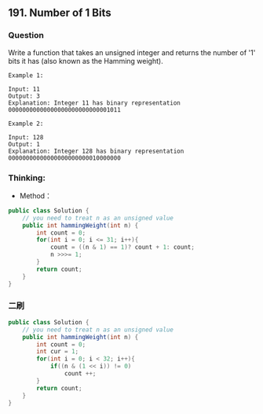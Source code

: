 ## 191. Number of 1 Bits

### Question
Write a function that takes an unsigned integer and returns the number of '1' bits it has (also known as the Hamming weight).

```
Example 1:

Input: 11
Output: 3
Explanation: Integer 11 has binary representation 00000000000000000000000000001011

Example 2:

Input: 128
Output: 1
Explanation: Integer 128 has binary representation 00000000000000000000000010000000
```

### Thinking:
* Method：

```Java
public class Solution {
    // you need to treat n as an unsigned value
    public int hammingWeight(int n) {
        int count = 0;
        for(int i = 0; i <= 31; i++){
            count = ((n & 1) == 1)? count + 1: count;
            n >>>= 1;
        }
        return count;
    }
}
```

### 二刷
```Java
public class Solution {
    // you need to treat n as an unsigned value
    public int hammingWeight(int n) {
        int count = 0;
        int cur = 1;
        for(int i = 0; i < 32; i++){
            if((n & (1 << i)) != 0)
                count ++;
        }
        return count;
    }
}
```
